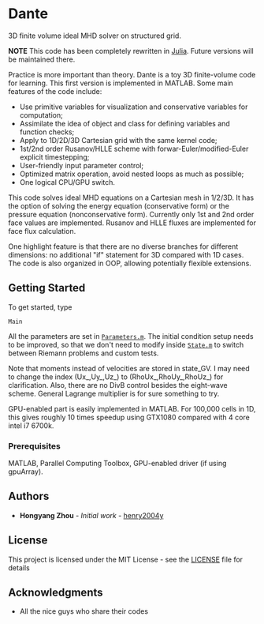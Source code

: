 # Dante
3D finite volume ideal MHD solver on structured grid.

**NOTE**
This code has been completely rewritten in [Julia](https://github.com/henry2004y/Dante). Future versions will be maintained there.

Practice is more important than theory. Dante is a toy 3D finite-volume code for learning. This first version is implemented in MATLAB.
Some main features of the code include:
* Use primitive variables for visualization and conservative variables for computation;
* Assimilate the idea of object and class for defining variables and function checks;
* Apply to 1D/2D/3D Cartesian grid with the same kernel code;
* 1st/2nd order Rusanov/HLLE scheme with forwar-Euler/modified-Euler explicit timestepping;
* User-friendly input parameter control;
* Optimized matrix operation, avoid nested loops as much as possible;
* One logical CPU/GPU switch.

This code solves ideal MHD equations on a Cartesian mesh in 1/2/3D. It has the option of solving the energy equation (conservative form) or the pressure equation (nonconservative form). Currently only 1st and 2nd order face values are implemented. Rusanov and HLLE fluxes are implemented for face flux calculation.

One highlight feature is that there are no diverse branches for different dimensions: no additional "if" statement for 3D compared with 1D cases. The code is also organized in OOP, allowing potentially flexible extensions.

## Getting Started

To get started, type

```
Main
```

All the parameters are set in [`Parameters.m`](Parameters.m). The initial condition setup needs to be improved, so that we don't need to modify inside [`State.m`](State.m) to switch between Riemann problems and custom tests.

Note that moments instead of velocities are stored in state_GV. I may need to change the index (Ux_,Uy_,Uz_) to (RhoUx_,RhoUy_,RhoUz_) for clarification. Also, there are no DivB control besides the eight-wave scheme. General Lagrange multiplier is for sure something to try.

GPU-enabled part is easily implemented in MATLAB. For 100,000 cells in 1D, this gives roughly 10 times speedup using GTX1080 compared with 4 core intel i7 6700k.

### Prerequisites

MATLAB, Parallel Computing Toolbox, GPU-enabled driver (if using gpuArray).

## Authors

* **Hongyang Zhou** - *Initial work* - [henry2004y](https://github.com/henry2004y)

## License

This project is licensed under the MIT License - see the [LICENSE](LICENSE) file for details

## Acknowledgments

* All the nice guys who share their codes


